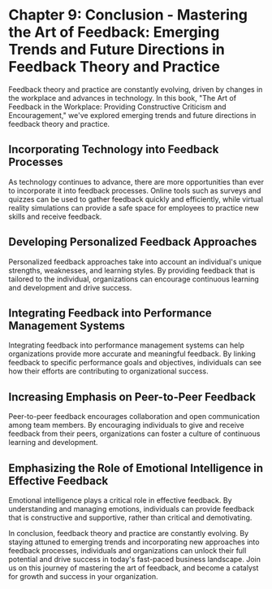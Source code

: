 Chapter 9: Conclusion - Mastering the Art of Feedback: Emerging Trends and Future Directions in Feedback Theory and Practice
============================================================================================================================

Feedback theory and practice are constantly evolving, driven by changes in the workplace and advances in technology. In this book, "The Art of Feedback in the Workplace: Providing Constructive Criticism and Encouragement," we've explored emerging trends and future directions in feedback theory and practice.

Incorporating Technology into Feedback Processes
------------------------------------------------

As technology continues to advance, there are more opportunities than ever to incorporate it into feedback processes. Online tools such as surveys and quizzes can be used to gather feedback quickly and efficiently, while virtual reality simulations can provide a safe space for employees to practice new skills and receive feedback.

Developing Personalized Feedback Approaches
-------------------------------------------

Personalized feedback approaches take into account an individual's unique strengths, weaknesses, and learning styles. By providing feedback that is tailored to the individual, organizations can encourage continuous learning and development and drive success.

Integrating Feedback into Performance Management Systems
--------------------------------------------------------

Integrating feedback into performance management systems can help organizations provide more accurate and meaningful feedback. By linking feedback to specific performance goals and objectives, individuals can see how their efforts are contributing to organizational success.

Increasing Emphasis on Peer-to-Peer Feedback
--------------------------------------------

Peer-to-peer feedback encourages collaboration and open communication among team members. By encouraging individuals to give and receive feedback from their peers, organizations can foster a culture of continuous learning and development.

Emphasizing the Role of Emotional Intelligence in Effective Feedback
--------------------------------------------------------------------

Emotional intelligence plays a critical role in effective feedback. By understanding and managing emotions, individuals can provide feedback that is constructive and supportive, rather than critical and demotivating.

In conclusion, feedback theory and practice are constantly evolving. By staying attuned to emerging trends and incorporating new approaches into feedback processes, individuals and organizations can unlock their full potential and drive success in today's fast-paced business landscape. Join us on this journey of mastering the art of feedback, and become a catalyst for growth and success in your organization.


